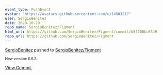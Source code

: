 ```yaml
---
event_type: PushEvent
avatar: "https://avatars.githubusercontent.com/u/1480321?"
user: SergioBenitez
date: 2020-10-20
repo_name: SergioBenitez/Figment
html_url: https://github.com/SergioBenitez/Figment/commit/b5f700bc6349feb0316ffc4eaa8f6456347fc4a4
repo_url: https://github.com/SergioBenitez/Figment
---
```


<a href='https://github.com/SergioBenitez' target='_blank'>SergioBenitez</a> pushed to <a href='https://github.com/SergioBenitez/Figment' target='_blank'>SergioBenitez/Figment</a>

<small>New version: 0.9.2.</small>

<a href='https://github.com/SergioBenitez/Figment/commit/b5f700bc6349feb0316ffc4eaa8f6456347fc4a4' target='_blank'>View Commit</a>